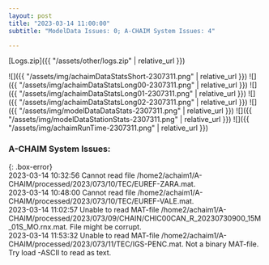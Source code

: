 ```yaml
---
layout: post
title: "2023-03-14 11:00:00"
subtitle: "ModelData Issues: 0; A-CHAIM System Issues: 4"

---
```


[Logs.zip]({{ "/assets/other/logs.zip" | relative_url }})  

![]({{ "/assets/img/achaimDataStatsShort-2307311.png" | relative_url }})
![]({{ "/assets/img/achaimDataStatsLong00-2307311.png" | relative_url }})
![]({{ "/assets/img/achaimDataStatsLong01-2307311.png" | relative_url }})
![]({{ "/assets/img/achaimDataStatsLong02-2307311.png" | relative_url }})
![]({{ "/assets/img/modelDataDataStats-2307311.png" | relative_url }})
![]({{ "/assets/img/modelDataStationStats-2307311.png" | relative_url }})
![]({{ "/assets/img/achaimRunTime-2307311.png" | relative_url }})


### A-CHAIM System Issues:  
  
{: .box-error}  
2023-03-14 10:32:56 Cannot read file /home2/achaim1/A-CHAIM/processed/2023/073/10/TEC/EUREF-ZARA.mat.  
2023-03-14 10:48:00 Cannot read file /home2/achaim1/A-CHAIM/processed/2023/073/10/TEC/EUREF-VALE.mat.  
2023-03-14 11:02:57 Unable to read MAT-file /home2/achaim1/A-CHAIM/processed/2023/073/09/CHAIN/CHIC00CAN_R_20230730900_15M_01S_MO.rnx.mat. File might be corrupt.  
2023-03-14 11:53:32 Unable to read MAT-file /home2/achaim1/A-CHAIM/processed/2023/073/11/TEC/IGS-PENC.mat. Not a binary MAT-file. Try load -ASCII to read as text.  
